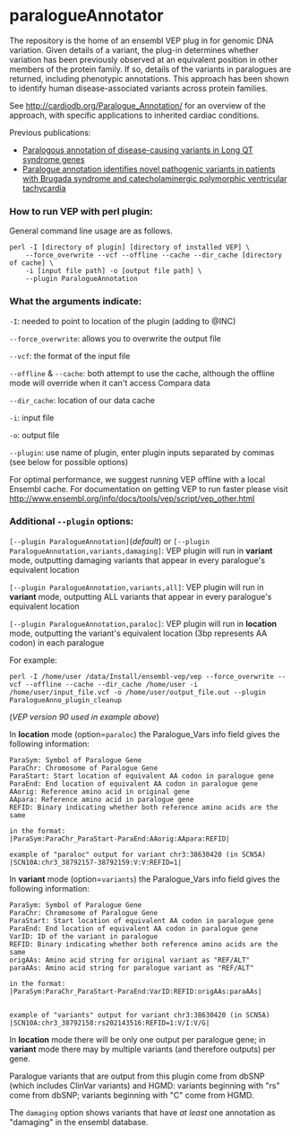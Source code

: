 # paralogueAnnotator

The repository is the home of an ensembl VEP plug in for genomic DNA variation.  Given details of a variant, the plug-in determines whether variation has been previously observed at an equivalent position in other members of the protein family.  If so, details of the variants in paralogues are returned, including phenotypic annotations.  This approach has been shown to identify human disease-associated variants across protein families.

See http://cardiodb.org/Paralogue_Annotation/ for an overview of the approach, with specific applications to inherited cardiac conditions.

Previous publications:  

- [Paralogous annotation of disease-causing variants in Long QT syndrome genes](http://onlinelibrary.wiley.com/doi/10.1002/humu.22114/abstract)  
- [Paralogue annotation identifies novel pathogenic variants in patients with Brugada syndrome and catecholaminergic polymorphic ventricular tachycardia](http://jmg.bmj.com/content/early/2013/10/17/jmedgenet-2013-101917.full)  


### How to run VEP with perl plugin:

General command line usage are as follows. 
```
perl -I [directory of plugin] [directory of installed VEP] \
    --force_overwrite --vcf --offline --cache --dir_cache [directory of cache] \
    -i [input file path] -o [output file path] \
    --plugin ParalogueAnnotation
```

### What the arguments indicate:

`-I`: needed to point to location of the plugin (adding to @INC)

`--force_overwrite`: allows you to overwrite the output file

`--vcf`: the format of the input file

`--offline` & `--cache`: both attempt to use the cache, although the offline mode will override when it can't access Compara data

`--dir_cache`: location of our data cache

`-i`: input file

`-o`: output file

`--plugin`: use name of plugin, enter plugin inputs separated by commas (see below for possible options)

For optimal performance, we suggest running VEP offline with a local Ensembl cache. For documentation on getting VEP to run faster please visit http://www.ensembl.org/info/docs/tools/vep/script/vep_other.html

### Additional `--plugin` options:

`[--plugin ParalogueAnnotation]`(_default_) or `[--plugin ParalogueAnnotation,variants,damaging]`: VEP plugin will run in __variant__ mode, outputting damaging variants that appear in every paralogue's equivalent location

`[--plugin ParalogueAnnotation,variants,all]`: VEP plugin will run in __variant__ mode, outputting ALL variants that appear in every paralogue's equivalent location

`[--plugin ParalogueAnnotation,paraloc]`: VEP plugin will run in __location__ mode, outputting the variant's equivalent location (3bp represents AA codon) in each paralogue

For example:
```
perl -I /home/user /data/Install/ensembl-vep/vep --force_overwrite --vcf --offline --cache --dir_cache /home/user -i /home/user/input_file.vcf -o /home/user/output_file.out --plugin ParalogueAnno_plugin_cleanup
```
(_VEP version 90 used in example above_)


In __location__ mode (option=`paraloc`) the Paralogue_Vars info field gives the following information:

    ParaSym: Symbol of Paralogue Gene
    ParaChr: Chromosome of Paralogue Gene
    ParaStart: Start location of equivalent AA codon in paralogue gene
    ParaEnd: End location of equivalent AA codon in paralogue gene
    AAorig: Reference amino acid in original gene
    AApara: Reference amino acid in paralogue gene
    REFID: Binary indicating whether both reference amino acids are the same

    in the format:
    |ParaSym:ParaChr_ParaStart-ParaEnd:AAorig:AApara:REFID|

    example of "paraloc" output for variant chr3:38630420 (in SCN5A)
    |SCN10A:chr3_38792157-38792159:V:V:REFID=1|

In __variant__ mode (option=`variants`) the Paralogue_Vars info field gives the following information:

    ParaSym: Symbol of Paralogue Gene
    ParaChr: Chromosome of Paralogue Gene
    ParaStart: Start location of equivalent AA codon in paralogue gene
    ParaEnd: End location of equivalent AA codon in paralogue gene
    VarID: ID of the variant in paralogue
    REFID: Binary indicating whether both reference amino acids are the same
    origAAs: Amino acid string for original variant as "REF/ALT"
    paraAAs: Amino acid string for paralogue variant as "REF/ALT"

    in the format:
    |ParaSym:ParaChr_ParaStart-ParaEnd:VarID:REFID:origAAs:paraAAs|


    example of "variants" output for variant chr3:38630420 (in SCN5A)
    |SCN10A:chr3_38792158:rs202143516:REFID=1:V/I:V/G|

In __location__ mode there will be only one output per paralogue gene; in __variant__ mode there may by multiple variants (and therefore outputs) per gene.

Paralogue variants that are output from this plugin come from dbSNP (which includes ClinVar variants) and HGMD: variants beginning with "rs" come from dbSNP; variants beginning with "C" come from HGMD.

The `damaging` option shows variants that have *at least* one annotation as "damaging" in the ensembl database.
